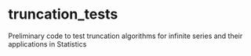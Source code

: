 # truncation_tests
Preliminary code to test truncation algorithms for infinite series and their applications in Statistics
